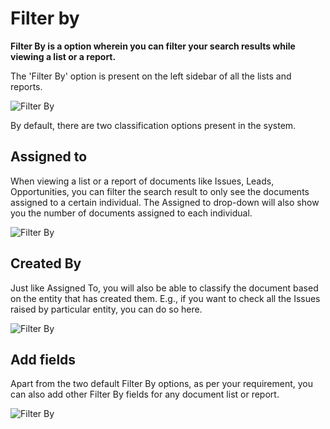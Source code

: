 <!-- add-breadcrumbs -->
# Filter by 

**Filter By is a option wherein you can filter your search results while viewing a list or a report.** 

The 'Filter By' option is present on the left sidebar of all the lists and reports. 

![Filter By](/docs/assets/img/using-erpnext/using-filter-by-1.png)

By default, there are two classification options present in the system.

## Assigned to

When viewing a list or a report of documents like Issues, Leads, Opportunities, you can filter the search result to only see the documents assigned to a certain individual. The Assigned to drop-down will also show you the number of documents assigned to each individual.

![Filter By](/docs/assets/img/using-erpnext/using-filter-by-2.png)

## Created By

Just like Assigned To, you will also be able to classify the document based on the entity that has created them. E.g., if you want to check all the Issues raised by particular entity, you can do so here.

![Filter By](/docs/assets/img/using-erpnext/using-filter-by-3.png)

## Add fields

Apart from the two default Filter By options, as per your requirement, you can also add other Filter By fields for any document list or report.

![Filter By](/docs/assets/img/using-erpnext/using-filter-by-1.gif)
